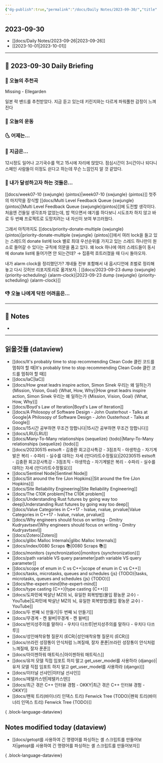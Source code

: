 ```yaml
---
{"dg-publish":true,"permalink":"/docs/Daily Notes/2023-09-30/","title":"2023-09-30","tags":[" DailyNote "]}
---
```



## 2023-09-30

- [[docs/Daily Notes/2023-09-26\|2023-09-26]] 
- [[2023-10-01\|2023-10-01]]

---

## 📅 2023-09-30 Daily Briefing

### 🎵 오늘의 추천곡

Missing - Ellegarden

일본 락 밴드를 추천받았다. 지금 듣고 있는데 키린지와는 다르게 파워풀한 감정이 느껴진다

### 🏃 오늘의 운동

### 🌜 어제는...

### 🙌 지금은...

12시정도 일어나 고기국수를 먹고 15시에 자리에 앉았다. 점심시간이 3시간이나 되다니 스페인 사람들이 이정도 쉰다고 하는데 무슨 느낌인지 알 것 같았다.

### 🚀 내가 달성하고자 하는 것들은...

[[docs/week07-10 {swjungle} {pintos}\|week07-10 {swjungle} {pintos}]] 첫주의 마지막을 장식할 [[docs/Multi Level Feedback Queue {swjungle}{pintos}\|Multi Level Feedback Queue {swjungle}{pintos}]]에 도전할 생각이다. 처음엔 건들일 생각조차 없었는데, 밥 먹으면서 얘기를 하다보니 시도조차 하지 않고 바로 두 번째 프로젝트로 도망치려는 내 자신이 보여 부끄러웠다.

그래서 아직까지도 [[docs/priority-donate-multiple {swjungle} {pintos}\|priority-donate-multiple {swjungle} {pintos}]]에서 여러 lock을 들고 있는 스레드의 donate list에 lock 별로 최대 우선순위를 가지고 있는 스레드 하나만이 원소로 들어갈 수 있다는 규칙에 의문을 품고 있다. 왜 lock 하나에 여러 스레드들이 동시에 donate list에 들어가면 안 되는건데? → 집중력 흐트러졌을 때 다시 돌아오자.

내가 alarm clock을 정리했던가? 걔네들 전부 포함해서 내 옵시디언에 초벌로 정리해놓고 다시 깃허브 리포지토리로 옮겨보자. | [[docs/2023-09-23 dump {swjungle} {priority-scheduling} {alarm-clock}\|2023-09-23 dump {swjungle} {priority-scheduling} {alarm-clock}]]

### 👎 오늘 나에게 닥친 어려움은...

---

## 📝 Notes

- 

---

## 읽을것들 (dataview)

- [[docs/It's probably time to stop recommending Clean Code 클린 코드를 멈춰야 할 때\|It's probably time to stop recommending Clean Code 클린 코드를 멈춰야 할 때]]
- [[docs/IaC\|IaC]]
- [[docs/How great leadrs inspire action, Simon Sinek 우리는 왜 일하는가 {Mission, Vision, Goal} {What, How, Why}\|How great leadrs inspire action, Simon Sinek 우리는 왜 일하는가 {Mission, Vision, Goal} {What, How, Why}]]
- [[docs/Boyd's Law of Iteration\|Boyd's Law of Iteration]]
- [[docs/A Philosopy of Software Design - John Ousterhout - Talks at Google\|A Philosopy of Software Design - John Ousterhout - Talks at Google]]
- [[docs/15시간 공부하면 무조건 망합니다\|15시간 공부하면 무조건 망합니다]]
- [[docs/LRU\|LRU]]
- [[docs/Many-To-Many relationships {sequelize} {todo}\|Many-To-Many relationships {sequelize} {todo}]]
- [[docs/20230515 estsoft - 김충환 회고강사특강 - 3점조직 - 야생학습 - 자기계발은 복리 - 수파리 - 실수를 대하는 자세 {만다라트수정필요}\|20230515 estsoft - 김충환 회고강사특강 - 3점조직 - 야생학습 - 자기계발은 복리 - 수파리 - 실수를 대하는 자세 {만다라트수정필요}]]
- [[docs/Sentinel Node\|Sentinel Node]]
- [[docs/Sit around the fire {Jon Hopkins}\|Sit around the fire {Jon Hopkins}]]
- [[docs/Site Reliability Engineering\|Site Reliability Engineering]]
- [[docs/The C10K problem\|The C10K problem]]
- [[docs/Understanding Rust futures by going way too deep\|Understanding Rust futures by going way too deep]]
- [[docs/Value Categories in C++17 - lvalue, rvalue, prvalue\|Value Categories in C++17 - lvalue, rvalue, prvalue]]
- [[docs/Why engineers should focus on writing - Dmitry Kudryavtsevl\|Why engineers should focus on writing - Dmitry Kudryavtsevl]]
- [[docs/Zotero\|Zotero]]
- [[docs/glibc Malloc Internals\|glibc Malloc Internals]]
- [[docs/index/0080 Scraps 📚\|0080 Scraps 📚]]
- [[docs/monitors {synchronization}\|monitors {synchronization}]]
- [[docs/path variable VS query parameter\|path variable VS query parameter]]
- [[docs/scope of enum in C vs C++\|scope of enum in C vs C++]]
- [[docs/tasks, microtasks, queues and schedules {js} {TODO}\|tasks, microtasks, queues and schedules {js} {TODO}]]
- [[docs/the-expert-mind\|the-expert-mind]]
- [[docs/type casting {C++}\|type casting {C++}]]
- [[docs/도파민에 박살난 MZ의 뇌, 유일한 회복방법(몰입 황농문 교수) - YouTube\|도파민에 박살난 MZ의 뇌, 유일한 회복방법(몰입 황농문 교수) - YouTube]]
- [[docs/두 번째 뇌 만들기\|두 번째 뇌 만들기]]
- [[docs/무경계 - 켄 윌버\|무경계 - 켄 윌버]]
- [[docs/반지성주의를 말하다 - 우치다 다쓰루\|반지성주의를 말하다 - 우치다 다쓰루]]
- [[docs/성인애착유형 질문지 (ECR)\|성인애착유형 질문지 (ECR)]]
- [[docs/쓰라린 성장통이 안식처럼 느껴질때, 잘자 푼푼\|쓰라린 성장통이 안식처럼 느껴질때, 잘자 푼푼]]
- [[docs/아이젠하워 매트릭스\|아이젠하워 매트릭스]]
- [[docs/유저 모델 직접 임포트 하지 말고 get_user_model를 사용하라 {django}\|유저 모델 직접 임포트 하지 말고 get_user_model를 사용하라 {django}]]
- [[docs/이터널 선샤인\|이터널 선샤인]]
- [[docs/제텔카스텐\|제텔카스텐]]
- [[docs/최근 겪은 C++ 인터뷰 경험 - OKKY\|최근 겪은 C++ 인터뷰 경험 - OKKY]]
- [[docs/펜윅 트리(바이너리 인덱스 트리) Fenwick Tree {TODO}\|펜윅 트리(바이너리 인덱스 트리) Fenwick Tree {TODO}]]

{ .block-language-dataview}

## Notes modified today (dataview)

- [[docs/getopt를 사용하여 긴 명령어를 파싱하는 셸 스크립트를 만들어보자\|getopt를 사용하여 긴 명령어를 파싱하는 셸 스크립트를 만들어보자]]

{ .block-language-dataview}
